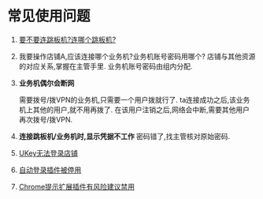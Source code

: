 # 常见使用问题

1. [要不要连跳板机?连哪个跳板机?](chapter3.md#在内网)

2. 我要操作店铺A,应该连接哪个业务机?业务机账号密码用哪个?
   店铺与其他资源的对应关系,掌握在主管手里.
   业务机账号密码由组内分配.
   
3. **业务机偶尔会断网**

   需要拨号/拨VPN的业务机,只需要一个用户拨就行了.
   ta连接成功之后,该业务机上其他的用户,就不用再拨了.
   在该用户注销之后,网络会中断,需要其他用户再次拨号/拨VPN.

4. **连接跳板机/业务机时,显示凭据不工作**
   密码错了,找主管核对原始密码.

5. [UKey无法登录店铺](https://shimo.im/doc/x7EnSxp70s8Gbyij)

6. [自动登录插件被停用](chapter3-6.md#自动登录插件被停用)

7. [Chrome提示扩展插件有风险建议禁用](chapter3-6.md#Chrome提示扩展插件有风险建议禁用)